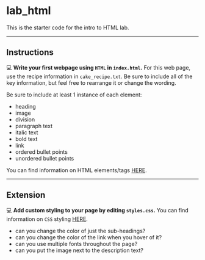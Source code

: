 # lab_html

This is the starter code for the intro to HTML lab.

---

## Instructions 

💻 **Write  your first webpage using `HTML` in `index.html`.** For this web page, use the recipe information in `cake_recipe.txt`. Be sure to include all of the key information, but feel free to rearrange it or change the wording.

Be sure to include at least 1 instance of each element:
- heading
- image
- division
- paragraph text
- italic text
- bold text
- link
- ordered bullet points 
- unordered bullet points 

You can find information on HTML elements/tags [HERE](https://www.w3schools.com/html/).

--- 

## Extension 

💻 **Add custom styling to your page by editing `styles.css`.** You can find information on `CSS` styling [HERE](https://www.w3schools.com/css/default.asp).
- can you change the color of just the sub-headings? 
- can  you change the color of the link when you hover of it? 
- can you use multiple fonts throughout the page?
- can you put the image next to the description text? 
